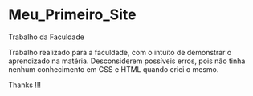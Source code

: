 # Meu_Primeiro_Site
Trabalho da Faculdade

Trabalho realizado para a faculdade, com o intuíto de demonstrar o aprendizado na matéria. Desconsiderem possíveis erros, pois não tinha nenhum conhecimento em CSS e HTML quando criei o mesmo. 

Thanks !!!

